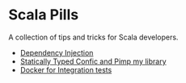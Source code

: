# Scala Pills
A collection of tips and tricks for Scala developers.

- [Dependency Injection](/01-dependency-injection/)
- [Statically Typed Confic and Pimp my library](/02-pimp-my-library/)
- [Docker for Integration tests](03-docker-integration-test)